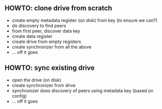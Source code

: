 
## HOWTO: clone drive from scratch

- create empty metadata register (on disk) from key (to ensure we can?)
- do discovery to find peers
- from first peer, discover data key
- create data register
- create drive from empty registers
- create synchronizer from all the above
- ... off it goes

## HOWTO: sync existing drive

- open the drive (on disk)
- create synchronizer from drive
- synchronizer does discovery of peers using metadata key (based on config)
- ... off it goes
